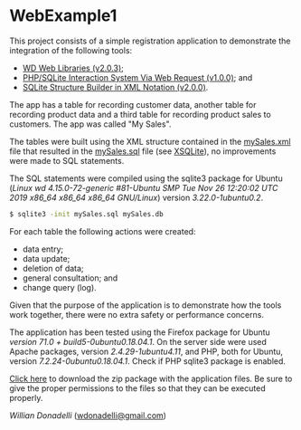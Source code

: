 # WebExample1

This project consists of a simple registration application to demonstrate the integration of the following tools:

- [WD Web Libraries (v2.0.3)](https://github.com/wdonadelli/wd);
- [PHP/SQLite Interaction System Via Web Request (v1.0.0)](https://github.com/wdonadelli/PSWrequest); and
- [SQLite Structure Builder in XML Notation (v2.0.0)](https://github.com/wdonadelli/XSQLite).

The app has a table for recording customer data, another table for recording product data and a third table for recording product sales to customers. The app was called "My Sales".

The tables were built using the XML structure contained in the [mySales.xml](https://wdonadelli.github.io/WebExample1/objects/mySales.xml) file that resulted in the [mySales.sql](https://wdonadelli.github.io/WebExample1/objects/mySales.sql) file (see [XSQLite](https://github.com/wdonadelli/XSQLite)), no improvements were made to SQL statements.

The SQL statements were compiled using the sqlite3 package for Ubuntu (*Linux wd 4.15.0-72-generic #81-Ubuntu SMP Tue Nov 26 12:20:02 UTC 2019 x86_64 x86_64 x86_64 GNU/Linux*) version *3.22.0-1ubuntu0.2*.

```sh
$ sqlite3 -init mySales.sql mySales.db
```
For each table the following actions were created:

- data entry;
- data update;
- deletion of data;
- general consultation; and
- change query (log).

Given that the purpose of the application is to demonstrate how the tools work together, there were no extra safety or performance concerns.

The application has been tested using the Firefox package for Ubuntu *version 71.0 + build5-0ubuntu0.18.04.1*. On the server side were used Apache packages, version *2.4.29-1ubuntu4.11*, and PHP, both for Ubuntu, version *7.2.24-0ubuntu0.18.04.1*. Check if PHP sqlite3 package is enabled.

[Click here](https://wdonadelli.github.io/WebExample1/mySales.zip) to download the zip package with the application files. Be sure to give the proper permissions to the files so that they can be executed properly.

_Willian Donadelli_ (<wdonadelli@gmail.com>)
